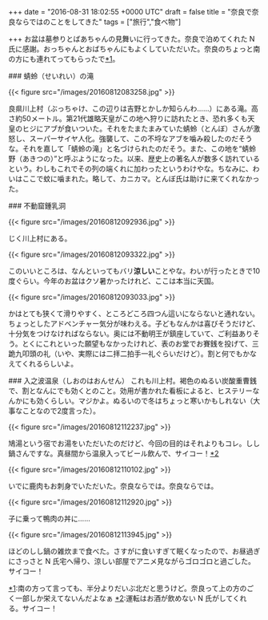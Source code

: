
+++
date = "2016-08-31 18:02:55 +0000 UTC"
draft = false
title = "奈良で奈良ならではのことをしてきた"
tags = ["旅行","食べ物"]

+++
お盆は墓参りとばあちゃんの見舞いに行ってきた。奈良で泊めてくれた N 氏に感謝。おっちゃんとおばちゃんにもよくしていただいた。奈良のちょっと南の方にも連れてってもらったで<a href="#f-a3f4d1cf" name="fn-a3f4d1cf" title="南の方って言っても、半分よりだいぶ北だと思うけど。奈良って上の方のごく一部しか栄えてないんだよなぁ">*1</a>。

<div class="section">
    ### 蜻蛉（せいれい）の滝
    

{{< figure src="/images/20160812083258.jpg"  >}}

良県川上村（ぶっちゃけ、この辺りは吉野とかしか知らんわ……）にある滝。高さ約50メートル。第21代雄略天皇がこの地へ狩りに訪れたとき、恐れ多くも天皇のヒジにアブが食いついた。それをたまたまみていた蜻蛉（とんぼ）さんが激怒し、スーパーサイヤ人化。強襲して、この不埒なアブを噛み殺したのだそうな。それを嘉して「蜻蛉の滝」と名づけられたのだそう。また、この地を“蜻蛉野（あきつの）”と呼ぶようになった。以来、歴史上の著名人が数多く訪れているという。わしもこれでその列の端くれに加わったというわけやな。ちなみに、わいはここで蚊に噛まれた。略して、カニカマ。とんぼ氏は助けに来てくれなかった。

</div>
<div class="section">
    ### 不動窟鍾乳洞
    

{{< figure src="/images/20160812092936.jpg"  >}}

じく川上村にある。

{{< figure src="/images/20160812093322.jpg"  >}}

このいいところは、なんといってもバリ**涼しい**ことやな。わいが行ったときで10度ぐらい。今年のお盆はクソ暑かったけれど、ここは本当に天国。

{{< figure src="/images/20160812093033.jpg"  >}}

かはとても狭くて滑りやすく、ところどころ四つん這いにならないと通れない。ちょっとしたアドベンチャー気分が味わえる。子どもなんかは喜びそうだけど、十分気をつけなければならない。奥には不動明王が鎮座していて、ご利益ありそう。とくにこれといった願望もなかったけれど、表のお堂でお賽銭を投げて、三跪九叩頭の礼（いや、実際には二拝二拍手一礼ぐらいだけど）。割と何でもかなえてくれるらしいよ。

</div>
<div class="section">
    ### 入之波温泉（しおのはおんせん）
    これも川上村。褐色のぬるい炭酸重曹銭で、割となんにでも効くとのこと。効用が書かれた看板によると、ヒステリーなんかにも効くらしい。マジかよ。ぬるいので冬はちょっと寒いかもしれない（大事なことなので2度言った）。

{{< figure src="/images/20160812112237.jpg"  >}}

鳩湯という宿でお湯をいただいたのだけど、今回の目的はそれよりもコレ。しし鍋さんですな。真昼間から温泉入ってビール飲んで、サイコー！<a href="#f-916ae3a1" name="fn-916ae3a1" title="運転はお酒が飲めない N 氏がしてくれる。サイコー！">*2</a>

{{< figure src="/images/20160812110102.jpg"  >}}

いでに鹿肉もお刺身でいただいた。奈良ならでは。奈良ならでは。

{{< figure src="/images/20160812112920.jpg"  >}}

子に乗って鴨肉の丼に……

{{< figure src="/images/20160812113945.jpg"  >}}

ほどのしし鍋の雑炊まで食べた。さすがに食いすぎて眠くなったので、お昼過ぎにさっさと N 氏宅へ帰り、涼しい部屋でアニメ見ながらゴロゴロと過ごした。サイコー！

</div><div class="footnote">
<a href="#fn-a3f4d1cf" name="f-a3f4d1cf" class="footnote-number">*1</a><span class="footnote-delimiter">:</span><span class="footnote-text">南の方って言っても、半分よりだいぶ北だと思うけど。奈良って上の方のごく一部しか栄えてないんだよなぁ</span>
<a href="#fn-916ae3a1" name="f-916ae3a1" class="footnote-number">*2</a><span class="footnote-delimiter">:</span><span class="footnote-text">運転はお酒が飲めない N 氏がしてくれる。サイコー！</span>
</div>

